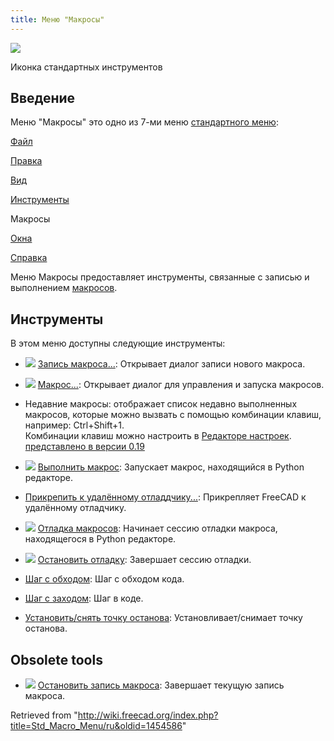 ```yaml
---
title: Меню "Макросы"
---
```


![](/images/Freecad.svg)

Иконка стандартных инструментов

## Введение

Меню "Макросы" это одно из 7-ми меню [стандартного меню](/Standard_Menu/ru "Standard Menu/ru"):

[Файл](/Std_File_Menu/ru "Std File Menu/ru")

[Правка](/Std_Edit_Menu/ru "Std Edit Menu/ru")

[Вид](/Std_View_Menu/ru "Std View Menu/ru")

[Инструменты](/Std_Tools_Menu/ru "Std Tools Menu/ru")

Макросы

[Окна](/Std_Windows_Menu/ru "Std Windows Menu/ru")

[Справка](/Std_Help_Menu/ru "Std Help Menu/ru")

Меню Макросы предоставляет инструменты, связанные с записью и выполнением [макросов](/Macros/ru "Macros/ru").

## Инструменты

В этом меню доступны следующие инструменты:

- ![](/images/Std_DlgMacroRecord.svg) [Запись макроса...](/Std_DlgMacroRecord/ru "Std DlgMacroRecord/ru"): Открывает диалог записи нового макроса.

- ![](/images/Std_DlgMacroExecute.svg) [Макрос...](/Std_DlgMacroExecute/ru "Std DlgMacroExecute/ru"): Открывает диалог для управления и запуска макросов.

* Недавние макросы: отображает список недавно выполненных макросов, которые можно вызвать с помощью комбинации клавиш, например: Ctrl+Shift+1.  
  Комбинации клавиш можно настроить в [Редакторе настроек](/Preferences_Editor/ru "Preferences Editor/ru"). [представлено в версии 0.19](/Release_notes_0.19/ru "Release notes 0.19/ru")

- ![](/images/Std_DlgMacroExecuteDirect.svg) [Выполнить макрос](/Std_DlgMacroExecuteDirect/ru "Std DlgMacroExecuteDirect/ru"): Запускает макрос, находящийся в Python редакторе.

* [Прикрепить к удалённому отладдчику...](/Std_MacroAttachDebugger/ru "Std MacroAttachDebugger/ru"): Прикрепляет FreeCAD к удалённому отладчику.

- ![](/images/Std_MacroStartDebug.svg) [Отладка макросов](/Std_MacroStartDebug/ru "Std MacroStartDebug/ru"): Начинает сессию отладки макроса, находящегося в Python редакторе.

- ![](/images/Std_MacroStopDebug.svg) [Остановить отладку](/Std_MacroStopDebug/ru "Std MacroStopDebug/ru"): Завершает сессию отладки.

* [Шаг с обходом](/Std_MacroStepOver/ru "Std MacroStepOver/ru"): Шаг с обходом кода.

* [Шаг с заходом](/Std_MacroStepInto/ru "Std MacroStepInto/ru"): Шаг в коде.

* [Установить/снять точку останова](/Std_ToggleBreakpoint/ru "Std ToggleBreakpoint/ru"): Установливает/снимает точку останова.

## Obsolete tools

- ![](/images/Std_MacroStopRecord.svg) [Остановить запись макроса](/Std_MacroStopRecord/ru "Std MacroStopRecord/ru"): Завершает текущую запись макроса.

Retrieved from "<http://wiki.freecad.org/index.php?title=Std_Macro_Menu/ru&oldid=1454586>"
